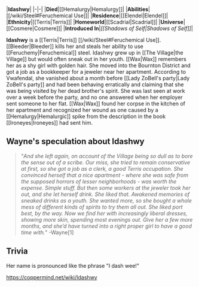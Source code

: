 |**Idashwy**|
|-|-|
|**Died**|[[Hemalurgy\|Hemalurgy]]|
|**Abilities**|[[/wiki/Steel#Feruchemical Use]]|
|**Residence**|[[Elendel\|Elendel]]|
|**Ethnicity**|[[Terris\|Terris]]|
|**Homeworld**|[[Scadrial\|Scadrial]]|
|**Universe**|[[Cosmere\|Cosmere]]|
|**Introduced In**|*[[Shadows of Self\|Shadows of Self]]*|

**Idashwy** is a [[Terris\|Terris]] [[/wiki/Steel#Feruchemical Use]]. [[Bleeder\|Bleeder]] kills her and steals her ability to use [[Feruchemy\|Feruchemical]] steel.
Idashwy grew up in [[The Village\|the Village]] but would often sneak out in her youth. [[Wax\|Wax]] remembers her as a shy girl with golden hair. She moved into the Bournton District and got a job as a bookkeeper for a jeweler near her apartment. According to Vwafendal, she vanished about a month before [[Lady ZoBell's party\|Lady ZoBell's party]] and had been behaving erratically and claiming that she was being visited by her dead brother's spirit. She was last seen at work over a week before the party, and no one answered when her employer sent someone to her flat. [[Wax\|Wax]] found her corpse in the kitchen of her apartment and recognized her wound as one caused by a [[Hemalurgy\|Hemalurgic]] spike from the description in the book [[Ironeyes\|Ironeyes]] had sent him.

## Wayne's speculation about Idashwy
>“*And she left again, on account of the Village being so dull as to bore the sense out of a scribe. Our miss, she tried to remain conservative at first, so she got a job as a clerk, a good Terris occupation. She convinced herself that a nice apartment - where she was safe from the supposed horrors of lesser neighborhoods - was worth the expense. Simple stuff. But then some workers at the jeweler took her out, and she let herself drink. She liked that. Awakened memories of sneaked drinks as a youth. She wanted more, so she bought a whole mess of different kinds of spirits to try them all out. She liked port best, by the way. Now we find her with increasingly liberal dresses, showing more skin, spending most evenings out. Give her a few more months, and she’d have turned into a right proper girl to have a good time with.*”
\-Wayne[1]


## Trivia
Her name is pronounced like the phrase "I dash wee!"


https://coppermind.net/wiki/Idashwy